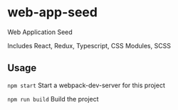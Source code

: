 # web-app-seed
Web Application Seed

Includes React, Redux, Typescript, CSS Modules, SCSS

## Usage

`npm start`
Start a webpack-dev-server for this project

`npm run build`
Build the project
